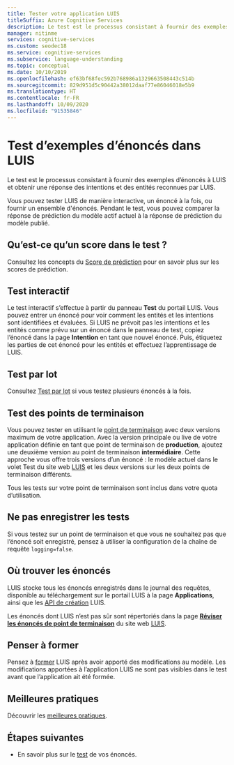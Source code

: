 ```yaml
---
title: Tester votre application LUIS
titleSuffix: Azure Cognitive Services
description: Le test est le processus consistant à fournir des exemples d’énoncés à LUIS et obtenir une réponse des intentions et des entités reconnues par LUIS.
manager: nitinme
services: cognitive-services
ms.custom: seodec18
ms.service: cognitive-services
ms.subservice: language-understanding
ms.topic: conceptual
ms.date: 10/10/2019
ms.openlocfilehash: ef63bf68fec592b768986a1329663508443c514b
ms.sourcegitcommit: 829d951d5c90442a38012daaf77e86046018e5b9
ms.translationtype: HT
ms.contentlocale: fr-FR
ms.lasthandoff: 10/09/2020
ms.locfileid: "91535846"
---
```

# <a name="testing-example-utterances-in-luis"></a>Test d’exemples d’énoncés dans LUIS

Le test est le processus consistant à fournir des exemples d’énoncés à LUIS et obtenir une réponse des intentions et des entités reconnues par LUIS. 

Vous pouvez tester LUIS de manière interactive, un énoncé à la fois, ou fournir un ensemble d'énoncés. Pendant le test, vous pouvez comparer la réponse de prédiction du modèle actif actuel à la réponse de prédiction du modèle publié. 

<a name="A-test-score"></a>
<a name="Score-all-intents"></a>
<a name="E-(exponent)-notation"></a>

## <a name="what-is-a-score-in-testing"></a>Qu’est-ce qu’un score dans le test ?
Consultez les concepts du [Score de prédiction](luis-concept-prediction-score.md) pour en savoir plus sur les scores de prédiction.

## <a name="interactive-testing"></a>Test interactif
Le test interactif s’effectue à partir du panneau **Test** du portail LUIS. Vous pouvez entrer un énoncé pour voir comment les entités et les intentions sont identifiées et évaluées. Si LUIS ne prévoit pas les intentions et les entités comme prévu sur un énoncé dans le panneau de test, copiez l’énoncé dans la page **Intention** en tant que nouvel énoncé. Puis, étiquetez les parties de cet énoncé pour les entités et effectuez l’apprentissage de LUIS. 

## <a name="batch-testing"></a>Test par lot
Consultez [Test par lot](luis-concept-batch-test.md) si vous testez plusieurs énoncés à la fois.

## <a name="endpoint-testing"></a>Test des points de terminaison
Vous pouvez tester en utilisant le [point de terminaison](luis-glossary.md#endpoint) avec deux versions maximum de votre application. Avec la version principale ou live de votre application définie en tant que point de terminaison de **production**, ajoutez une deuxième version au point de terminaison **intermédiaire**. Cette approche vous offre trois versions d’un énoncé : le modèle actuel dans le volet Test du site web [LUIS](luis-reference-regions.md) et les deux versions sur les deux points de terminaison différents. 

Tous les tests sur votre point de terminaison sont inclus dans votre quota d’utilisation. 

## <a name="do-not-log-tests"></a>Ne pas enregistrer les tests
Si vous testez sur un point de terminaison et que vous ne souhaitez pas que l’énoncé soit enregistré, pensez à utiliser la configuration de la chaîne de requête `logging=false`.

## <a name="where-to-find-utterances"></a>Où trouver les énoncés
LUIS stocke tous les énoncés enregistrés dans le journal des requêtes, disponible au téléchargement sur le portail LUIS à la page **Applications**, ainsi que les [API de création](https://go.microsoft.com/fwlink/?linkid=2092087) LUIS. 

Les énoncés dont LUIS n’est pas sûr sont répertoriés dans la page **[Réviser les énoncés de point de terminaison](luis-how-to-review-endpoint-utterances.md)** du site web [LUIS](luis-reference-regions.md). 

## <a name="remember-to-train"></a>Penser à former
Pensez à [former](luis-how-to-train.md) LUIS après avoir apporté des modifications au modèle. Les modifications apportées à l’application LUIS ne sont pas visibles dans le test avant que l’application ait été formée. 

## <a name="best-practices"></a>Meilleures pratiques
Découvrir les [meilleures pratiques](luis-concept-best-practices.md).

## <a name="next-steps"></a>Étapes suivantes

* En savoir plus sur le [test](luis-interactive-test.md) de vos énoncés.
